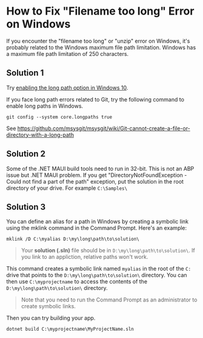 # How to Fix "Filename too long" Error on Windows

If you encounter the "filename too long" or "unzip" error on Windows, it's probably related to the Windows maximum file path limitation. Windows has a maximum file path limitation of 250 characters.

## Solution 1
Try [enabling the long path option in Windows 10](https://docs.microsoft.com/en-us/windows/win32/fileio/maximum-file-path-limitation?tabs=cmd#enable-long-paths-in-windows-10-version-1607-and-later).

If you face long path errors related to Git, try the following command to enable long paths in Windows.
```
git config --system core.longpaths true
```

See https://github.com/msysgit/msysgit/wiki/Git-cannot-create-a-file-or-directory-with-a-long-path


## Solution 2

Some of the .NET MAUI build tools need to run in 32-bit. This is not an ABP issue but .NET MAUI problem.
If you get "DirectoryNotFoundException - Could not find a part of the path" exception, put the solution in the root directory of your drive. For example `C:\Samples\`

## Solution 3
You can define an alias for a path in Windows by creating a symbolic link using the mklink command in the Command Prompt. Here's an example:

```
mklink /D C:\myalias D:\my\long\path\to\solution\
```
> Your **solution (.sln)** file should be in `D:\my\long\path\to\solution\`. If you link to an appliction, relative paths won't work.

This command creates a symbolic link named `myalias` in the root of the `C:` drive that points to the `D:\my\long\path\to\solution\` directory. You can then use `C:\myprojectname` to access the contents of the `D:\my\long\path\to\solution\` directory.

> Note that you need to run the Command Prompt as an administrator to create symbolic links.

Then you can try building your app.

```
dotnet build C:\myprojectname\MyProjectName.sln
```